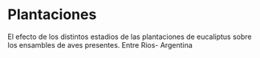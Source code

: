 # Plantaciones
El efecto de los distintos estadios de las plantaciones de eucaliptus sobre los ensambles de aves presentes. Entre Rios- Argentina
